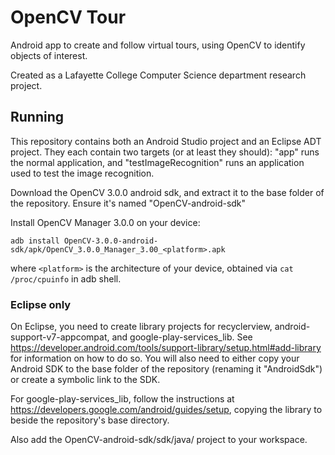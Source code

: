 # OpenCV Tour

Android app to create and follow virtual tours, using OpenCV to identify objects of interest.

Created as a Lafayette College Computer Science department research project.


## Running

This repository contains both an Android Studio project and an Eclipse ADT project. They each contain two targets (or at least they should): "app" runs the normal application, and "testImageRecognition" runs an application used to test the image recognition.

Download the OpenCV 3.0.0 android sdk, and extract it to the base folder of the repository. Ensure it's named "OpenCV-android-sdk"

Install OpenCV Manager 3.0.0 on your device:

`adb install OpenCV-3.0.0-android-sdk/apk/OpenCV_3.0.0_Manager_3.00_<platform>.apk`

where `<platform>` is the architecture of your device, obtained via `cat /proc/cpuinfo` in adb shell.

### Eclipse only

On Eclipse, you need to create library projects for recyclerview, android-support-v7-appcompat, and google-play-services_lib. See https://developer.android.com/tools/support-library/setup.html#add-library for information on how to do so. You will also need to either copy your Android SDK to the base folder of the repository (renaming it "AndroidSdk") or create a symbolic link to the SDK.

For google-play-services_lib, follow the instructions at https://developers.google.com/android/guides/setup, copying the library to beside the repository's base directory.

Also add the OpenCV-android-sdk/sdk/java/ project to your workspace.